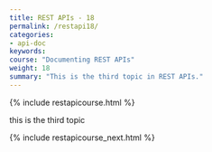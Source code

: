 ```yaml
---
title: REST APIs - 18
permalink: /restapi18/
categories:
- api-doc
keywords: 
course: "Documenting REST APIs"
weight: 18
summary: "This is the third topic in REST APIs."
---
```


{% include restapicourse.html %}

this is the third topic

{% include restapicourse_next.html %}




